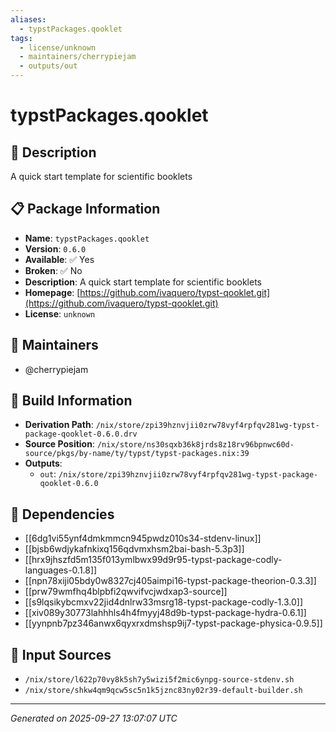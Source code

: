 ```yaml
---
aliases:
  - typstPackages.qooklet
tags:
  - license/unknown
  - maintainers/cherrypiejam
  - outputs/out
---
```


# typstPackages.qooklet

## 📝 Description

A quick start template for scientific booklets

## 📋 Package Information

- **Name**: `typstPackages.qooklet`
- **Version**: `0.6.0`
- **Available**: ✅ Yes
- **Broken**: ✅ No
- **Description**: A quick start template for scientific booklets
- **Homepage**: [https://github.com/ivaquero/typst-qooklet.git](https://github.com/ivaquero/typst-qooklet.git)
- **License**: `unknown`
## 👥 Maintainers

- @cherrypiejam


## 🔧 Build Information

- **Derivation Path**: `/nix/store/zpi39hznvjii0zrw78vyf4rpfqv281wg-typst-package-qooklet-0.6.0.drv`
- **Source Position**: `/nix/store/ns30sqxb36k8jrds8z18rv96bpnwc60d-source/pkgs/by-name/ty/typst/typst-packages.nix:39`
- **Outputs**:
  - `out`:  `/nix/store/zpi39hznvjii0zrw78vyf4rpfqv281wg-typst-package-qooklet-0.6.0`

## 🔗 Dependencies

- [[6dg1vi55ynf4dmkmmcn945pwdz010s34-stdenv-linux]]
- [[bjsb6wdjykafnkixq156qdvmxhsm2bai-bash-5.3p3]]
- [[hrx9jhszfd5m135f013ymlbwx99d9r95-typst-package-codly-languages-0.1.8]]
- [[npn78xiji05bdy0w8327cj405aimpi16-typst-package-theorion-0.3.3]]
- [[prw79wmfhq4blpbfi2qwvifvcjwdxap3-source]]
- [[s9lqsikybcmxv22jid4dnlrw33msrg18-typst-package-codly-1.3.0]]
- [[xiv089y30773lahhhls4h4fmyyj48d9b-typst-package-hydra-0.6.1]]
- [[yynpnb7pz346anwx6qyxrxdmshsp9ij7-typst-package-physica-0.9.5]]

## 📁 Input Sources

- `/nix/store/l622p70vy8k5sh7y5wizi5f2mic6ynpg-source-stdenv.sh`
- `/nix/store/shkw4qm9qcw5sc5n1k5jznc83ny02r39-default-builder.sh`

---
*Generated on 2025-09-27 13:07:07 UTC*

